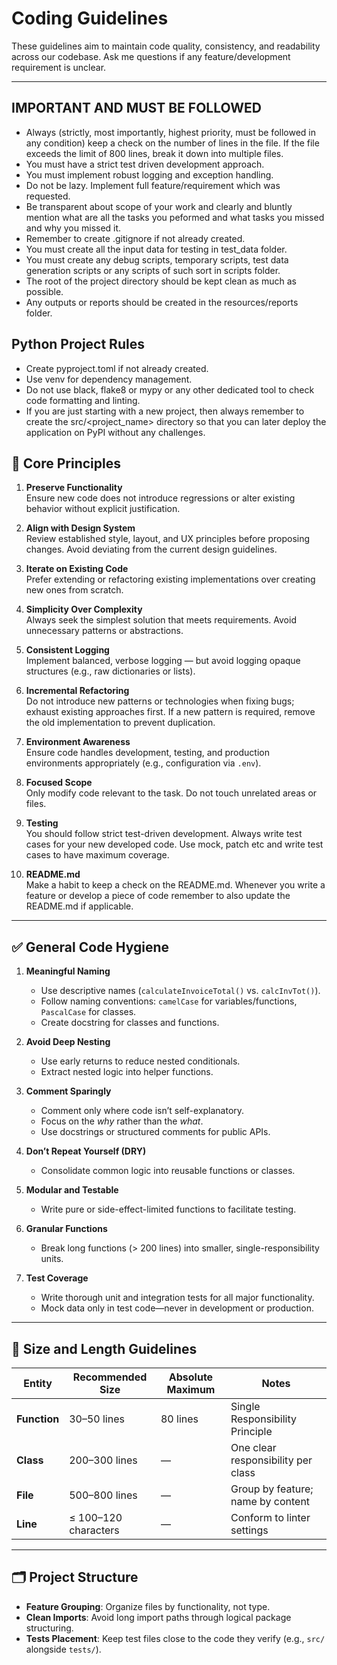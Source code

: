 # Coding Guidelines

These guidelines aim to maintain code quality, consistency, and readability across our codebase.
Ask me questions if any feature/development requirement is unclear.

---
## IMPORTANT AND MUST BE FOLLOWED
- Always (strictly, most importantly, highest priority, must be followed in any condition) keep a check on the number of lines in the file. If the file exceeds the limit of 800 lines, break it down into multiple files.
- You must have a strict test driven development approach.
- You must implement robust logging and exception handling.
- Do not be lazy. Implement full feature/requirement which was requested.
- Be transparent about scope of your work and clearly and bluntly mention what are all the tasks you peformed and what tasks you missed and why you missed it.
- Remember to create .gitignore if not already created.
- You must create all the input data for testing in test_data folder.
- You must create any debug scripts, temporary scripts, test data generation scripts or any scripts of such sort in scripts folder. 
- The root of the project directory should be kept clean as much as possible.
- Any outputs or reports should be created in the resources/reports folder.

## Python Project Rules
- Create pyproject.toml if not already created.
- Use venv for dependency management.
- Do not use black, flake8 or mypy or any other dedicated tool to check code formatting and linting.
- If you are just starting with a new project, then always remember to create the src/<project_name> directory so that you can later deploy the application on PyPI without any challenges.

## 🚀 **Core Principles**

1. **Preserve Functionality**  
   Ensure new code does not introduce regressions or alter existing behavior without explicit justification.

2. **Align with Design System**  
   Review established style, layout, and UX principles before proposing changes. Avoid deviating from the current design guidelines.

3. **Iterate on Existing Code**  
   Prefer extending or refactoring existing implementations over creating new ones from scratch.

4. **Simplicity Over Complexity**  
   Always seek the simplest solution that meets requirements. Avoid unnecessary patterns or abstractions.

5. **Consistent Logging**  
   Implement balanced, verbose logging — but avoid logging opaque structures (e.g., raw dictionaries or lists).

6. **Incremental Refactoring**  
   Do not introduce new patterns or technologies when fixing bugs; exhaust existing approaches first. If a new pattern is required, remove the old implementation to prevent duplication.

7. **Environment Awareness**  
   Ensure code handles development, testing, and production environments appropriately (e.g., configuration via `.env`).

8. **Focused Scope**  
   Only modify code relevant to the task. Do not touch unrelated areas or files.

9. **Testing**  
    You should follow strict test-driven development.
    Always write test cases for your new developed code. Use mock, patch etc and write test cases to have maximum coverage.

10. **README.md**  
    Make a habit to keep a check on the README.md. Whenever you write a feature or develop a piece of code remember to also update the README.md if applicable.

---

## ✅ **General Code Hygiene**

1. **Meaningful Naming**  
   - Use descriptive names (`calculateInvoiceTotal()` vs. `calcInvTot()`).  
   - Follow naming conventions: `camelCase` for variables/functions, `PascalCase` for classes.
   - Create docstring for classes and functions.

2. **Avoid Deep Nesting**  
   - Use early returns to reduce nested conditionals.  
   - Extract nested logic into helper functions.

3. **Comment Sparingly**  
   - Comment only where code isn’t self-explanatory.  
   - Focus on the _why_ rather than the _what_.  
   - Use docstrings or structured comments for public APIs.

4. **Don’t Repeat Yourself (DRY)**  
   - Consolidate common logic into reusable functions or classes.

5. **Modular and Testable**  
   - Write pure or side-effect-limited functions to facilitate testing.

6. **Granular Functions**  
   - Break long functions (> 200 lines) into smaller, single-responsibility units.

7. **Test Coverage**  
   - Write thorough unit and integration tests for all major functionality.  
   - Mock data only in test code—never in development or production.

---

## 📏 **Size and Length Guidelines**

| Entity      | Recommended Size      | Absolute Maximum     | Notes                                        |
|-------------|-----------------------|----------------------|----------------------------------------------|
| **Function**| 30–50 lines           | 80 lines             | Single Responsibility Principle              |
| **Class**   | 200–300 lines         | —                    | One clear responsibility per class           |
| **File**    | 500–800 lines         | —                    | Group by feature; name by content            |
| **Line**    | ≤ 100–120 characters  | —                    | Conform to linter settings                   |

---

## 🗂️ **Project Structure**

- **Feature Grouping**: Organize files by functionality, not type.  
- **Clean Imports**: Avoid long import paths through logical package structuring.  
- **Tests Placement**: Keep test files close to the code they verify (e.g., `src/` alongside `tests/`).

```
